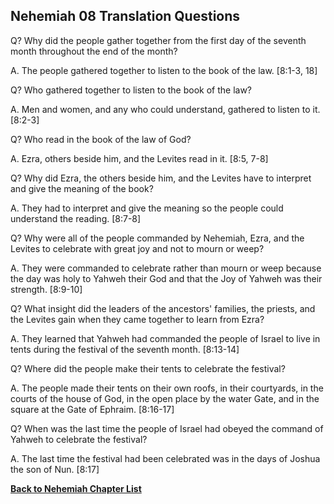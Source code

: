 ## Nehemiah 08 Translation Questions ##

Q? Why did the people gather together from the first day of the seventh month throughout the end of the month?

A. The people gathered together to listen to the book of the law. [8:1-3, 18]

Q? Who gathered together to listen to the book of the law?

A. Men and women, and any who could understand, gathered to listen to it. [8:2-3]

Q? Who read in the book of the law of God?

A. Ezra, others beside him, and the Levites read in it. [8:5, 7-8]

Q? Why did Ezra, the others beside him, and the Levites have to interpret and give the meaning of the book?

A. They had to interpret and give the meaning so the people could understand the reading. [8:7-8]

Q? Why were all of the people commanded by Nehemiah, Ezra, and the Levites to celebrate with great joy and not to mourn or weep?

A. They were commanded to celebrate rather than mourn or weep because the day was holy to Yahweh their God and that the Joy of Yahweh was their strength. [8:9-10]

Q? What insight did the leaders of the ancestors' families, the priests, and the Levites gain when they came together to learn from Ezra?

A. They learned that Yahweh had commanded the people of Israel to live in tents during the festival of the seventh month. [8:13-14]

Q? Where did the people make their tents to celebrate the festival?

A. The people made their tents on their own roofs, in their courtyards, in the courts of the house of God, in the open place by the water Gate, and in the square at the Gate of Ephraim. [8:16-17]

Q? When was the last time the people of Israel had obeyed the command of Yahweh to celebrate the festival?

A. The last time the festival had been celebrated was in the days of Joshua the son of Nun. [8:17]

__[Back to Nehemiah Chapter List](./)__


